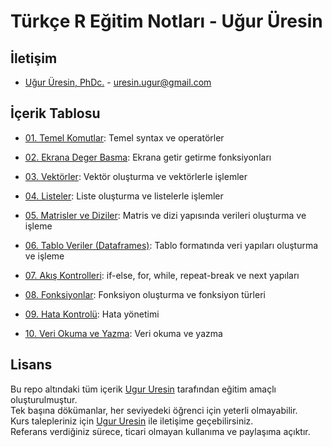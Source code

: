 # Türkçe R Eğitim Notları - Uğur Üresin

## İletişim
* [Uğur Üresin, PhDc.](https://github.com/ugururesin) - [uresin.ugur@gmail.com](mailto:uresin.ugur@gmail.com)

## İçerik Tablosu

* [01. Temel Komutlar](https://github.com/ugururesin/Turkce-R-Egitimi/blob/main/01_R_Temel_Komutlar.R): Temel syntax ve operatörler  

* [02. Ekrana Deger Basma](https://github.com/ugururesin/Turkce-R-Egitimi/blob/main/02_R_Ekrana_Deger_Basma.R): Ekrana getir getirme fonksiyonları

* [03. Vektörler](https://github.com/ugururesin/Turkce-R-Egitimi/blob/main/03_R_Vektorler.R): Vektör oluşturma ve vektörlerle işlemler  

* [04. Listeler](https://github.com/ugururesin/Turkce-R-Egitimi/blob/main/04_R_Listeler.R): Liste oluşturma ve listelerle işlemler  

* [05. Matrisler ve Diziler](https://github.com/ugururesin/Turkce-R-Egitimi/blob/main/05_R_Matrisler_ve_Diziler.R): Matris ve dizi yapısında verileri oluşturma ve işleme  

* [06. Tablo Veriler (Dataframes)](https://github.com/ugururesin/Turkce-R-Egitimi/blob/main/06_R_Tablo_Veriler.R): Tablo formatında veri yapıları oluşturma ve işleme  
* [07. Akış Kontrolleri](https://github.com/ugururesin/Turkce-R-Egitimi/blob/main/07_R_Kontrol_Ifadeleri.R): if-else, for, while, repeat-break ve next yapıları  

* [08. Fonksiyonlar](https://github.com/ugururesin/Turkce-R-Egitimi/blob/main/08_R_Fonksiyonlar.R): Fonksiyon oluşturma ve fonksiyon türleri

* [09. Hata Kontrolü](https://github.com/ugururesin/Turkce-R-Egitimi/blob/main/09_R_Hata_Kontrolu.R): Hata yönetimi

* [10. Veri Okuma ve Yazma](https://github.com/ugururesin/Turkce-R-Egitimi/blob/main/10_R_Veri_Okuma_ve_Yazma.R): Veri okuma ve yazma


## Lisans
Bu repo altındaki tüm içerik [Ugur Uresin](mailto:uresin.ugur@gmail.com) tarafından eğitim amaçlı oluşturulmuştur.  
Tek başına dökümanlar, her seviyedeki öğrenci için yeterli olmayabilir.  
Kurs talepleriniz için [Ugur Uresin](mailto:uresin.ugur@gmail.com) ile iletişime geçebilirsiniz.  
Referans verdiğiniz sürece, ticari olmayan kullanıma ve paylaşıma açıktır.  